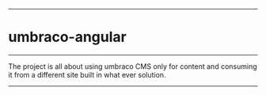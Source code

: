 ***
# umbraco-angular
***

The project is all about using umbraco CMS only for content and consuming it from a different site built in what ever solution.

***